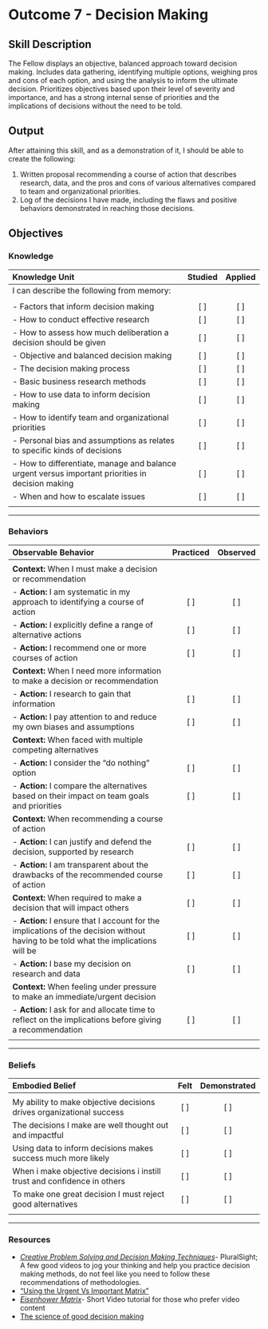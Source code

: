 # Outcome 7 - Decision Making

## Skill Description

The Fellow displays an objective, balanced approach toward decision making. Includes data gathering, identifying multiple options, weighing pros and cons of each option, and using the analysis to inform the ultimate decision.  Prioritizes objectives based upon their level of severity and importance, and has a strong internal sense of priorities and the implications of decisions without the need to be told.


## Output

After attaining this skill, and as a demonstration of it, I should be able to create the following:

1. Written proposal recommending a course of action that describes research, data, and the pros and cons of various alternatives compared to team and organizational priorities.
2. Log of the decisions I have made, including the flaws and positive behaviors demonstrated in reaching those decisions.

## Objectives

### Knowledge

| Knowledge Unit | Studied | Applied |
|:---|:---:|:---:|
| I can describe the following from memory: | | |
| | | |
| - Factors that inform decision making | [ ] | [ ] |
| - How to conduct effective research | [ ] | [ ] |
| - How to assess how much deliberation a decision should be given | [ ] | [ ] |
| - Objective and balanced decision making | [ ] | [ ] |
| - The decision making process | [ ] | [ ] |
| - Basic business research methods | [ ] | [ ] |
| - How to use data to inform decision making | [ ] | [ ] |
| - How to identify team and organizational priorities | [ ] | [ ] |
| - Personal bias and assumptions as relates to specific kinds of decisions | [ ] | [ ] |
| - How to differentiate, manage and balance urgent versus important priorities in decision making | [ ] | [ ] |
| - When and how to escalate issues | [ ] | [ ] |
| | | |

---

### Behaviors

| Observable Behavior | Practiced | Observed |
|:---|:---:|:---:|
| | | |
| **Context:** When I must make a decision or recommendation | | |
| - **Action:** I am systematic in my approach to identifying a course of action | [ ] | [ ] |
| - **Action:** I explicitly define a range of alternative actions | [ ] | [ ] |
| - **Action:** I recommend one or more courses of action | [ ] | [ ] |
| **Context:** When I need more information to make a decision or recommendation | | |
| - **Action:** I research to gain that information | [ ] | [ ] |
| - **Action:** I pay attention to and reduce my own biases and assumptions | [ ] | [ ] |
| **Context:** When faced with multiple competing alternatives | | |
| - **Action:** I consider the “do nothing” option | [ ] | [ ] |
| - **Action:** I compare the alternatives based on their impact on team goals and priorities | [ ] | [ ] |
| **Context:** When recommending a course of action | | |
| - **Action:** I can justify and defend the decision, supported by research | [ ] | [ ] |
| - **Action:** I am transparent about the drawbacks of the recommended course of action | [ ] | [ ] |
| **Context:** When required to make a decision that will impact others | [ ] | [ ] |
| - **Action:** I ensure that I account for the implications of the decision without having to be told what the implications will be | [ ] | [ ] |
| - **Action:** I base my decision on research and data | [ ] | [ ] |
| **Context:** When feeling under pressure to make an immediate/urgent decision | | |
| - **Action:** I ask for and allocate time to reflect on the implications before giving a recommendation | [ ] | [ ]
| | | |

---

### Beliefs

| Embodied Belief | Felt | Demonstrated |
|:---|:---:|:---:|
| | | |
| My ability to make objective decisions drives organizational success | [ ] | [ ] |
| The decisions I make are well thought out and impactful | [ ] | [ ] |
| Using data to inform decisions makes success much more likely | [ ] | [ ] |
| When i make objective decisions i instill trust and confidence in others | [ ] | [ ] |
| To make one great decision I must reject good alternatives | [ ] | [ ] |
| | | |
---

### Resources

- [_Creative Problem Solving and Decision Making Techniques_](https://app.pluralsight.com/library/courses/creative-problem-solving-decision-techniques/table-of-contents)- PluralSight; A few good videos to jog your thinking and help you practice decision making methods, do not feel like you need to follow these recommendations of methodologies. 
- [“Using the Urgent Vs Important Matrix”](https://crew.co/blog/urgent-vs-important/)
- [_Eisenhower Matrix_](http://www.eisenhower.me/eisenhower-matrix/)- Short Video tutorial for those who prefer video content
- [The science of good decision making](http://theweek.com/articles/632920/science-good-decision-making)

